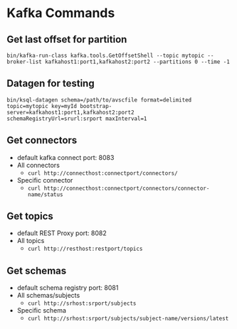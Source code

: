 # Kafka Commands
## Get last offset for partition
`bin/kafka-run-class kafka.tools.GetOffsetShell --topic mytopic --broker-list kafkahost1:port1,kafkahost2:port2 --partitions 0 --time -1`

## Datagen for testing
`bin/ksql-datagen schema=/path/to/avscfile format=delimited topic=mytopic key=myId bootstrap-server=kafkahost1:port1,kafkahost2:port2 schemaRegistryUrl=srurl:srport maxInterval=1`

## Get connectors
* default kafka connect port: 8083
* All connectors
  * `curl http://connecthost:connectport/connectors/`
* Specific connector
  * `curl http://connecthost:connectport/connectors/connector-name/status`
  
## Get topics
* default REST Proxy port: 8082
* All topics
  * `curl http://resthost:restport/topics`
  
## Get schemas
* default schema registry port: 8081
* All schemas/subjects
  * `curl http://srhost:srport/subjects`
* Specific schema
  * `curl http://srhost:srport/subjects/subject-name/versions/latest`
